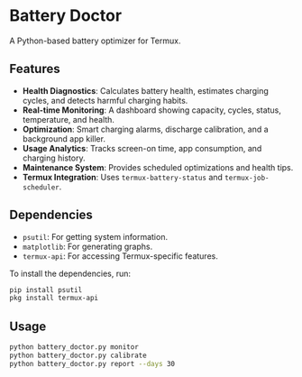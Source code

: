 # Battery Doctor

A Python-based battery optimizer for Termux.

## Features

*   **Health Diagnostics**: Calculates battery health, estimates charging cycles, and detects harmful charging habits.
*   **Real-time Monitoring**: A dashboard showing capacity, cycles, status, temperature, and health.
*   **Optimization**: Smart charging alarms, discharge calibration, and a background app killer.
*   **Usage Analytics**: Tracks screen-on time, app consumption, and charging history.
*   **Maintenance System**: Provides scheduled optimizations and health tips.
*   **Termux Integration**: Uses `termux-battery-status` and `termux-job-scheduler`.

## Dependencies

*   `psutil`: For getting system information.
*   `matplotlib`: For generating graphs.
*   `termux-api`: For accessing Termux-specific features.

To install the dependencies, run:

```bash
pip install psutil
pkg install termux-api
```

## Usage

```bash
python battery_doctor.py monitor
python battery_doctor.py calibrate
python battery_doctor.py report --days 30
```
